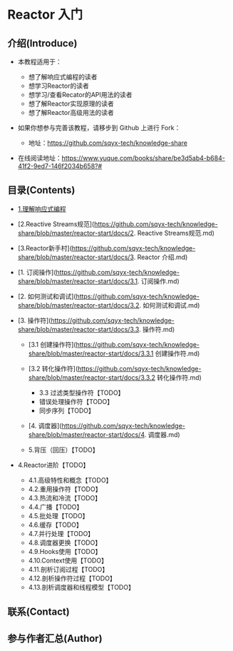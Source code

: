 # Reactor 入门
## 介绍(Introduce)

* 本教程适用于：
  * 想了解响应式编程的读者
  * 想学习Reactor的读者
  * 想学习/查看Recator的API用法的读者
  * 想了解Reactor实现原理的读者
  * 想了解Reactor高级用法的读者

* 如果你想参与完善该教程，请移步到 Github 上进行 Fork：
  * 地址：https://github.com/sqyx-tech/knowledge-share
* 在线阅读地址：https://www.yuque.com/books/share/be3d5ab4-b684-41f2-9ed7-146f2034b658?# 



## 目录(Contents)

* [1.理解响应式编程](https://github.com/sqyx-tech/knowledge-share/blob/master/reactor-start/docs/1.UnderstandReactiveProgramming.md)
* [2.Reactive Streams规范](https://github.com/sqyx-tech/knowledge-share/blob/master/reactor-start/docs/2. Reactive Streams规范.md)
* [3.Reactor新手村](https://github.com/sqyx-tech/knowledge-share/blob/master/reactor-start/docs/3. Reactor 介绍.md)
* [1. 订阅操作](https://github.com/sqyx-tech/knowledge-share/blob/master/reactor-start/docs/3.1. 订阅操作.md)
  
* [2. 如何测试和调试](https://github.com/sqyx-tech/knowledge-share/blob/master/reactor-start/docs/3.2. 如何测试和调试.md)
  
* [3. 操作符](https://github.com/sqyx-tech/knowledge-share/blob/master/reactor-start/docs/3.3. 操作符.md)
  * [3.1 创建操作符](https://github.com/sqyx-tech/knowledge-share/blob/master/reactor-start/docs/3.3.1 创建操作符.md)
  * [3.2 转化操作符](https://github.com/sqyx-tech/knowledge-share/blob/master/reactor-start/docs/3.3.2 转化操作符.md)
    * 3.3 过滤类型操作符【TODO】
    * 错误处理操作符【TODO】
    * 同步序列【TODO】
    
  * [4. 调度器](https://github.com/sqyx-tech/knowledge-share/blob/master/reactor-start/docs/4. 调度器.md)

  * 5.背压（回压）【TODO】
* 4.Reactor进阶【TODO】
  * 4.1.高级特性和概念【TODO】
  * 4.2.重用操作符【TODO】
  * 4.3.热流和冷流【TODO】
  * 4.4.广播【TODO】
  * 4.5.批处理【TODO】
  * 4.6.缓存【TODO】
  * 4.7.并行处理【TODO】
  * 4.8.调度器更换【TODO】
  * 4.9.Hooks使用【TODO】
  * 4.10.Context使用【TODO】
  * 4.11.剖析订阅过程【TODO】
  * 4.12.剖析操作符过程【TODO】
  * 4.13.剖析调度器和线程模型【TODO】

## 联系(Contact)





## 参与作者汇总(Author)

